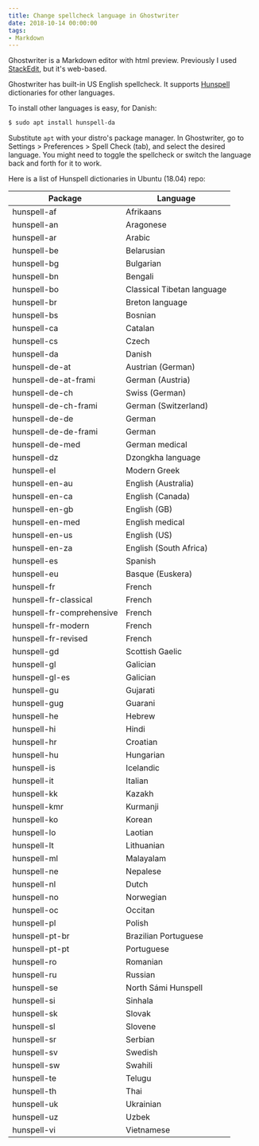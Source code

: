 ```yaml
---
title: Change spellcheck language in Ghostwriter
date: 2018-10-14 00:00:00
tags:
- Markdown
---
```

Ghostwriter is a Markdown editor with html preview. Previously I used [StackEdit](https://stackedit.io/app), but it's web-based.

Ghostwriter has built-in US English spellcheck. It supports [Hunspell](https://hunspell.github.io/) dictionaries for other languages.

<!-- more -->

To install other languages is easy, for Danish:

```bash
$ sudo apt install hunspell-da
```

Substitute `apt` with your distro's package manager. In Ghostwriter, go to Settings > Preferences > Spell Check (tab), and select the desired language. You might need to toggle the spellcheck or switch the language back and forth for it to work.

Here is a list of Hunspell dictionaries in Ubuntu (18.04) repo:

Package | Language
--- | ---
hunspell-af | Afrikaans
hunspell-an | Aragonese
hunspell-ar | Arabic
hunspell-be | Belarusian
hunspell-bg | Bulgarian
hunspell-bn | Bengali
hunspell-bo | Classical Tibetan language
hunspell-br | Breton language
hunspell-bs | Bosnian
hunspell-ca | Catalan
hunspell-cs | Czech
hunspell-da | Danish
hunspell-de-at | Austrian (German)
hunspell-de-at-frami | German (Austria)
hunspell-de-ch | Swiss (German)
hunspell-de-ch-frami | German (Switzerland)
hunspell-de-de | German
hunspell-de-de-frami | German
hunspell-de-med | German medical
hunspell-dz | Dzongkha language
hunspell-el | Modern Greek
hunspell-en-au | English (Australia)
hunspell-en-ca | English (Canada)
hunspell-en-gb | English (GB)
hunspell-en-med | English medical
hunspell-en-us | English (US)
hunspell-en-za | English (South Africa)
hunspell-es | Spanish
hunspell-eu | Basque (Euskera)
hunspell-fr | French
hunspell-fr-classical | French
hunspell-fr-comprehensive | French
hunspell-fr-modern | French
hunspell-fr-revised | French
hunspell-gd | Scottish Gaelic
hunspell-gl | Galician
hunspell-gl-es | Galician
hunspell-gu | Gujarati
hunspell-gug | Guarani
hunspell-he | Hebrew
hunspell-hi | Hindi
hunspell-hr | Croatian
hunspell-hu | Hungarian
hunspell-is | Icelandic
hunspell-it | Italian
hunspell-kk | Kazakh
hunspell-kmr | Kurmanji
hunspell-ko | Korean
hunspell-lo | Laotian
hunspell-lt | Lithuanian
hunspell-ml | Malayalam
hunspell-ne | Nepalese
hunspell-nl | Dutch
hunspell-no | Norwegian
hunspell-oc | Occitan
hunspell-pl | Polish
hunspell-pt-br | Brazilian Portuguese
hunspell-pt-pt | Portuguese
hunspell-ro | Romanian
hunspell-ru | Russian
hunspell-se | North Sámi Hunspell
hunspell-si | Sinhala
hunspell-sk | Slovak
hunspell-sl | Slovene
hunspell-sr | Serbian
hunspell-sv | Swedish
hunspell-sw | Swahili
hunspell-te | Telugu
hunspell-th | Thai
hunspell-uk | Ukrainian
hunspell-uz | Uzbek
hunspell-vi | Vietnamese
